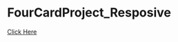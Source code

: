 # FourCardProject_Resposive

[Click Here](https://ridvankoseler.github.io/FourCardProject_Resposive/)
